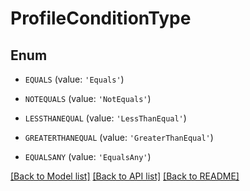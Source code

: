 # ProfileConditionType


## Enum

* `EQUALS` (value: `'Equals'`)

* `NOTEQUALS` (value: `'NotEquals'`)

* `LESSTHANEQUAL` (value: `'LessThanEqual'`)

* `GREATERTHANEQUAL` (value: `'GreaterThanEqual'`)

* `EQUALSANY` (value: `'EqualsAny'`)

[[Back to Model list]](../README.md#documentation-for-models) [[Back to API list]](../README.md#documentation-for-api-endpoints) [[Back to README]](../README.md)


